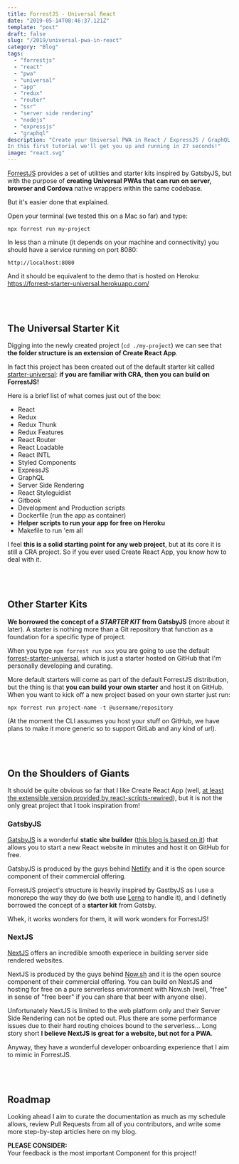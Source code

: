 ```yaml
---
title: ForrestJS - Universal React
date: "2019-05-14T08:46:37.121Z"
template: "post"
draft: false
slug: "/2019/universal-pwa-in-react"
category: "Blog"
tags:
  - "forrestjs"
  - "react"
  - "pwa"
  - "universal"
  - "app"
  - "redux"
  - "router"
  - "ssr"
  - "server side rendering"
  - "nodejs"
  - "expressjs"
  - "graphql"
description: "Create your Universal PWA in React / ExpressJS / GraphQL. With ForrestJS it's easy and fast.
In this first tutorial we'll get you up and running in 27 seconds!"
image: "react.svg"
---
```


[ForrestJS](https://forrestjs.github.io) provides a set of utilities and starter kits inspired by GatsbyJS, but with the purpose
of **creating Universal PWAs that can run on server, browser and Cordova** native wrappers within the same codebase.

But it's easier done that explained.

Open your terminal (we tested this on a Mac so far) and type:

    npx forrest run my-project

In less than a minute (it depends on your machine and connectivity) you should have a service running on port 8080:

    http://localhost:8080

And it should be equivalent to the demo that is hosted on Heroku:
https://forrest-starter-universal.herokuapp.com/

<div style="margin-top: 80px"></div>

## The Universal Starter Kit

Digging into the newly created project (`cd ./my-project`) we can see that **the folder structure is an
extension of Create React App**.

In fact this project has been created out of the default starter kit called
[starter-universal](http://github.com/forrestjs/starter-universal):
**if you are familiar with CRA, then you can build on ForrestJS!**

Here is a brief list of what comes just out of the box:

- React
- Redux
- Redux Thunk
- Redux Features
- React Router
- React Loadable
- React INTL
- Styled Components
- ExpressJS
- GraphQL
- Server Side Rendering
- React Styleguidist
- Gitbook
- Development and Production scripts
- Dockerfile (run the app as container)
- **Helper scripts to run your app for free on Heroku**
- Makefile to run 'em all

I feel **this is a solid starting point for any web project**, but at its core it is still a CRA project.
So if you ever used Create React App, you know how to deal with it.

<div style="margin-top: 80px"></div>

## Other Starter Kits

**We borrowed the concept of a _STARTER KIT_ from GatsbyJS** (more about it later). A starter is nothing more
than a Git repository that function as a foundation for a specific type of project.

When you type `npm forrest run xxx` you are going to use the default
[forrest-starter-universal](https://github.com/forrestjs/starter-universal#forrest-starter-universal),
which is just a starter hosted on GitHub that I'm personally developing and curating.

More default starters will come as part of the default ForrestJS distribution, but the thing is that
**you can build your own starter** and host it on GitHub. When you want to kick off a new project based
on your own starter just run:

    npx forrest run project-name -t @username/repository

(At the moment the CLI assumes you host your stuff on GitHub, we have plans to make it more generic
so to support GitLab and any kind of url).

<div style="margin-top: 80px"></div>

## On the Shoulders of Giants

It should be quite obvious so far that I like Create React App (well, [at least the extensible version
provided by react-scripts-rewired](https://www.npmjs.com/package/react-scripts-rewired)), but it is not
the only great project that I took inspiration from!

### GatsbyJS

[GatsbyJS](https://gatsbyjs.org) is a wonderful **static site builder**
([this blog is based on it](/2019/free-website-with-gatsby-and-gitpod)) that allows you to start a new
React website in minutes and host it on GitHub for free.

GatsbyJS is produced by the guys behind [Netlify](https://www.netlify.com) and it is
the open source component of their commercial offering.

ForrestJS project's structure is heavily inspired by GastbyJS as I use a monorepo the way they do
(we both use [Lerna](https://lerna.js.org/) to handle it), and I definetly borrowed the concept of a
**starter kit** from Gatsby.

Whek, it works wonders for them, it will work wonders for ForrestJS!

### NextJS

[NextJS](https://nextjs.org) offers an incredible smooth experiece in building server side rendered websites.

NextJS is produced by the guys behind [Now.sh](https://zeit.co/now) and it is the open source component of
their commercial offering. You can build on NextJS and hosting for free on a pure serverless environment
with Now.sh (well, "free" in sense of "free beer" if you can share that beer with anyone else).

Unfortunately NextJS is limited to the web platform only and their Server Side Rendering can not be opted out.
Plus there are some performance issues due to their hard routing choices bound to the serverless... Long story
short **I believe NextJS is great for a website, but not for a PWA**.

Anyway, they have a wonderful developer onboarding experience that I aim to mimic in ForrestJS.

<div style="margin-top: 80px"></div>

## Roadmap

Looking ahead I aim to curate the documentation as much as my schedule allows, review Pull Requests from all
of you contributors, and write some more step-by-step articles here on my blog.

**PLEASE CONSIDER:**<br>
Your feedback is the most important Component for this project!


